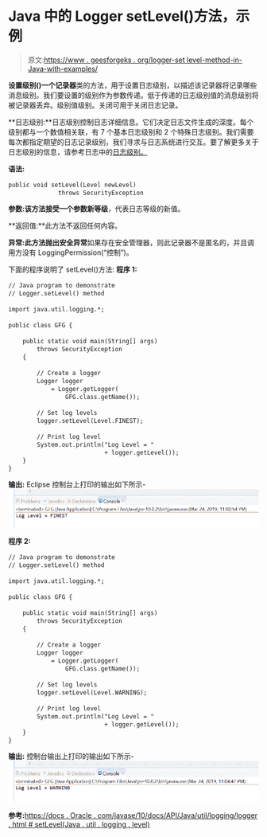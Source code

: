 # Java 中的 Logger setLevel()方法，示例

> 原文:[https://www . geesforgeks . org/logger-set level-method-in-Java-with-examples/](https://www.geeksforgeeks.org/logger-setlevel-method-in-java-with-examples/)

**设置级别()**一个**记录器**类的方法，用于设置日志级别，以描述该记录器将记录哪些消息级别。我们要设置的级别作为参数传递。低于传递的日志级别值的消息级别将被记录器丢弃。级别值级别。关闭可用于关闭日志记录。

**日志级别:**日志级别控制日志详细信息。它们决定日志文件生成的深度。每个级别都与一个数值相关联，有 7 个基本日志级别和 2 个特殊日志级别。我们需要每次都指定期望的日志记录级别，我们寻求与日志系统进行交互。要了解更多关于日志级别的信息，请参考日志中的[日志级别。](https://www.geeksforgeeks.org/logging-in-java/)

**语法:**

```
public void setLevel(Level newLevel)
              throws SecurityException

```

**参数:**该方法接受一个参数**新等级**，代表日志等级的新值。

**返回值:**此方法不返回任何内容。

**异常:**此方法抛出**安全异常**如果存在安全管理器，则此记录器不是匿名的，并且调用方没有 LoggingPermission(“控制”)。

下面的程序说明了 setLevel()方法:
**程序 1:**

```
// Java program to demonstrate
// Logger.setLevel() method

import java.util.logging.*;

public class GFG {

    public static void main(String[] args)
        throws SecurityException
    {

        // Create a logger
        Logger logger
            = Logger.getLogger(
                GFG.class.getName());

        // Set log levels
        logger.setLevel(Level.FINEST);

        // Print log level
        System.out.println("Log Level = "
                           + logger.getLevel());
    }
}
```

**输出:**
Eclipse 控制台上打印的输出如下所示-
![](img/1e04ecbece2e718b2bdc127490647de7.png)

**程序 2:**

```
// Java program to demonstrate
// Logger.setLevel() method

import java.util.logging.*;

public class GFG {

    public static void main(String[] args)
        throws SecurityException
    {

        // Create a logger
        Logger logger
            = Logger.getLogger(
                GFG.class.getName());

        // Set log levels
        logger.setLevel(Level.WARNING);

        // Print log level
        System.out.println("Log Level = "
                           + logger.getLevel());
    }
}
```

**输出:**
控制台输出上打印的输出如下所示-
![](img/a23ae7f16271f7d63b8a183fa961f2ca.png)

**参考:**[https://docs . Oracle . com/javase/10/docs/API/Java/util/logging/logger . html # setLevel(Java . util . logging . level)](https://docs.oracle.com/javase/10/docs/api/java/util/logging/Logger.html#setLevel(java.util.logging.Level))